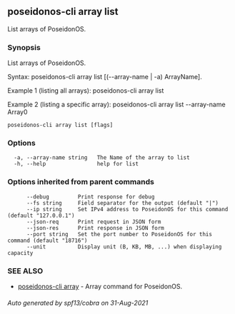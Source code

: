 ## poseidonos-cli array list

List arrays of PoseidonOS.

### Synopsis

List arrays of PoseidonOS.

Syntax:
	poseidonos-cli array list [(--array-name | -a) ArrayName].

Example 1 (listing all arrays): 
	poseidonos-cli array list

Example 2 (listing a specific array):
	poseidonos-cli array list --array-name Array0
          

```
poseidonos-cli array list [flags]
```

### Options

```
  -a, --array-name string   The Name of the array to list
  -h, --help                help for list
```

### Options inherited from parent commands

```
      --debug         Print response for debug
      --fs string     Field separator for the output (default "|")
      --ip string     Set IPv4 address to PoseidonOS for this command (default "127.0.0.1")
      --json-req      Print request in JSON form
      --json-res      Print response in JSON form
      --port string   Set the port number to PoseidonOS for this command (default "18716")
      --unit          Display unit (B, KB, MB, ...) when displaying capacity
```

### SEE ALSO

* [poseidonos-cli array](poseidonos-cli_array.md)	 - Array command for PoseidonOS.

###### Auto generated by spf13/cobra on 31-Aug-2021
